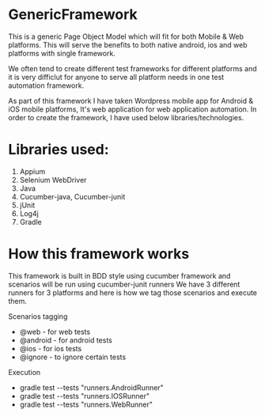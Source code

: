 # GenericFramework
This is a generic Page Object Model which will fit for both Mobile & Web platforms.
This will serve the benefits to both native android, ios and web platforms with single framework.

We often tend to create different test frameworks for different platforms and it is very difficlut for anyone to serve all platform needs in one test automation framework.

As part of this framework I have taken Wordpress mobile app for Android & iOS mobile platforms, It's web application for web application automation. In order to create the framework, I have used below libraries/technologies.

# Libraries used:
1. Appium
2. Selenium WebDriver
3. Java
4. Cucumber-java, Cucumber-junit
5. jUnit
6. Log4j
7. Gradle

# How this framework works
This framework is built in BDD style using cucumber framework and scenarios will be run using cucumber-junit runners
We have 3 different runners for 3 platforms and here is how we tag those scenarios and execute them.

Scenarios tagging
* @web - for web tests
* @android - for android tests
* @ios - for ios tests
* @ignore - to ignore certain tests

Execution
+ gradle test --tests "runners.AndroidRunner"
+ gradle test --tests "runners.IOSRunner"
+ gradle test --tests "runners.WebRunner"
